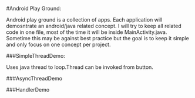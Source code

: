 
#Android Play Ground:

Android play ground is a collection of apps. Each application will demosntrate an android/java related concept. I will try to keep all related code in one file, most of the time it will be inside MainActivity.java. Sometime this may be against best practice but the goal is to keep it simple and only focus on one concept per project. 

###SimpleThreadDemo:

Uses java thread to loop.Thread can be invoked from button.

###AsyncThreadDemo

###HandlerDemo




